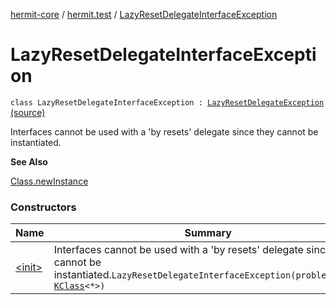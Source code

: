 [hermit-core](../../index.md) / [hermit.test](../index.md) / [LazyResetDelegateInterfaceException](./index.md)

# LazyResetDelegateInterfaceException

`class LazyResetDelegateInterfaceException : `[`LazyResetDelegateException`](../-lazy-reset-delegate-exception/index.md) [(source)](https://github.com/RBusarow/AutoReset/tree/master/hermit-core/src/main/kotlin/hermit/test/LazyResets.kt#L88)

Interfaces cannot be used with a 'by resets' delegate since they cannot be instantiated.

**See Also**

[Class.newInstance](https://docs.oracle.com/javase/6/docs/api/java/lang/Class.html#newInstance())

### Constructors

| Name | Summary |
|---|---|
| [&lt;init&gt;](-init-.md) | Interfaces cannot be used with a 'by resets' delegate since they cannot be instantiated.`LazyResetDelegateInterfaceException(problemClass: `[`KClass`](https://kotlinlang.org/api/latest/jvm/stdlib/kotlin.reflect/-k-class/index.html)`<*>)` |
